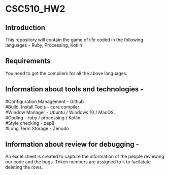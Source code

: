 # CSC510_HW2

## Introduction

This repository will contain the game of life coded in the following languages - Ruby, Processing, Kotlin

## Requirements

You need to get the compilers for all the above languages.

## Information about tools and technologies -  

#Configuration Management - Github  
#Build, Install Tools - core compiler  
#Window Manager - Ubuntu / Windows 10 / MacOS.   
#Coding - ruby / processing / Kotlin  
#Style checking - pep8   
#Long Term Storage - Zenodo  

## Information about review for debugging -  
An excel sheet is created to capture the information of the people reviewing our code and the bugs. Token numbers are assigned to it to facilatate deleting the rows. 
